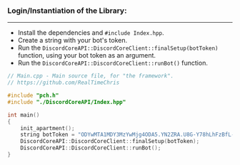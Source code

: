 ### **Login/Instantiation of the Library:**
---
- Install the dependencies and `#include Index.hpp`.
- Create a string with your bot's token.
- Run the `DiscordCoreAPI::DiscordCoreClient::finalSetup(botToken)` function, using your bot token as an argument.
- Run the `DiscordCoreAPI::DiscordCoreClient::runBot()` function.

```cpp
// Main.cpp - Main source file, for "the framework".
// https://github.com/RealTimeChris

#include "pch.h"
#include "./DiscordCoreAPI/Index.hpp"

int main()
{
    init_apartment();
    string botToken = "ODYwMTA1MDY3MzYwMjg4ODA5.YN2ZRA.U8G-Y78hLhFzBfL-VH8v0-zHhzI";
    DiscordCoreAPI::DiscordCoreClient::finalSetup(botToken);
    DiscordCoreAPI::DiscordCoreClient::runBot();
}

```
